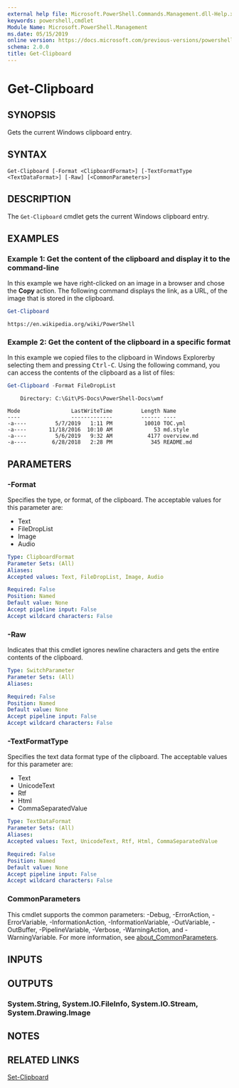 ```yaml
---
external help file: Microsoft.PowerShell.Commands.Management.dll-Help.xml
keywords: powershell,cmdlet
Module Name: Microsoft.PowerShell.Management
ms.date: 05/15/2019
online version: https://docs.microsoft.com/previous-versions/powershell/module/microsoft.powershell.management/get-clipboard?view=powershell-5.0&WT.mc_id=ps-gethelp
schema: 2.0.0
title: Get-Clipboard
---
```

# Get-Clipboard

## SYNOPSIS
Gets the current Windows clipboard entry.

## SYNTAX

```
Get-Clipboard [-Format <ClipboardFormat>] [-TextFormatType <TextDataFormat>] [-Raw] [<CommonParameters>]
```

## DESCRIPTION

The `Get-Clipboard` cmdlet gets the current Windows clipboard entry.

## EXAMPLES

### Example 1: Get the content of the clipboard and display it to the command-line

In this example we have right-clicked on an image in a browser and chose the **Copy** action. The
following command displays the link, as a URL, of the image that is stored in the clipboard.

```powershell
Get-Clipboard
```

```Output
https://en.wikipedia.org/wiki/PowerShell
```

### Example 2: Get the content of the clipboard in a specific format

In this example we copied files to the clipboard in Windows Explorerby selecting them and pressing
<kbd>Ctrl-C</kbd>. Using the following command, you can access the contents of the clipboard as a
list of files:

```powershell
Get-Clipboard -Format FileDropList
```

```Output
    Directory: C:\Git\PS-Docs\PowerShell-Docs\wmf

Mode                LastWriteTime         Length Name
----                -------------         ------ ----
-a----         5/7/2019   1:11 PM          10010 TOC.yml
-a----       11/18/2016  10:10 AM             53 md.style
-a----         5/6/2019   9:32 AM           4177 overview.md
-a----        6/28/2018   2:28 PM            345 README.md
```

## PARAMETERS

### -Format

Specifies the type, or format, of the clipboard. The acceptable values for this parameter are:

- Text
- FileDropList
- Image
- Audio

```yaml
Type: ClipboardFormat
Parameter Sets: (All)
Aliases:
Accepted values: Text, FileDropList, Image, Audio

Required: False
Position: Named
Default value: None
Accept pipeline input: False
Accept wildcard characters: False
```

### -Raw

Indicates that this cmdlet ignores newline characters and gets the entire contents of the clipboard.

```yaml
Type: SwitchParameter
Parameter Sets: (All)
Aliases:

Required: False
Position: Named
Default value: None
Accept pipeline input: False
Accept wildcard characters: False
```

### -TextFormatType

Specifies the text data format type of the clipboard. The acceptable values for this parameter are:

- Text
- UnicodeText
- Rtf
- Html
- CommaSeparatedValue

```yaml
Type: TextDataFormat
Parameter Sets: (All)
Aliases:
Accepted values: Text, UnicodeText, Rtf, Html, CommaSeparatedValue

Required: False
Position: Named
Default value: None
Accept pipeline input: False
Accept wildcard characters: False
```

### CommonParameters

This cmdlet supports the common parameters: -Debug, -ErrorAction, -ErrorVariable,
-InformationAction, -InformationVariable, -OutVariable, -OutBuffer, -PipelineVariable, -Verbose,
-WarningAction, and -WarningVariable. For more information, see [about_CommonParameters](https://go.microsoft.com/fwlink/?LinkID=113216).

## INPUTS

## OUTPUTS

### System.String, System.IO.FileInfo, System.IO.Stream, System.Drawing.Image

## NOTES

## RELATED LINKS

[Set-Clipboard](Set-Clipboard.md)

